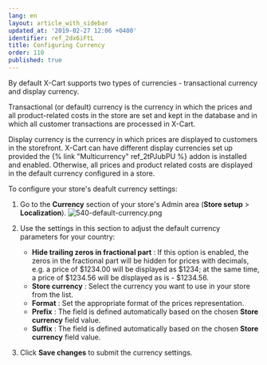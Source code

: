 ```yaml
---
lang: en
layout: article_with_sidebar
updated_at: '2019-02-27 12:06 +0400'
identifier: ref_2dx6iFtL
title: Configuring Currency
order: 110
published: true
---
```

By default X-Cart supports two types of currencies - transactional currency and display currency.

Transactional (or default) currency is the currency in which the prices and all product-related costs in the store are set and kept in the database and in which all customer transactions are processed in X-Cart.  

Display currency is the currency in which prices are displayed to customers in the storefront. X-Cart can have different display currencies set up provided the {% link "Multicurrency" ref_2tPJubPU %} addon is installed and enabled. Otherwise, all prices and product related costs are displayed in the default currency configured in a store.

To configure your store's deafult currency settings:

1.  Go to the **Currency** section of your store's Admin area (**Store setup** > **Localization**).
    ![540-default-currency.png]({{site.baseurl}}/attachments/ref_2dx6iFtL/540-default-currency.png)
    
2. Use the settings in this section to adjust the default currency parameters for your country:
   * **Hide trailing zeros in fractional part** : If this option is enabled, the zeros in the fractional part will be hidden for prices with decimals, e.g. a price of $1234.00 will be displayed as $1234; at the same time, a price of $1234.56 will be displayed as is - $1234.56.
   * **Store currency** : Select the currency you want to use in your store from the list.
   * **Format** : Set the appropriate format of the prices representation.
   * **Prefix** : The field is defined automatically based on the chosen **Store currency** field value.
   * **Suffix** : The field is defined automatically based on the chosen **Store currency** field value.
3. Click **Save changes** to submit the currency settings.

